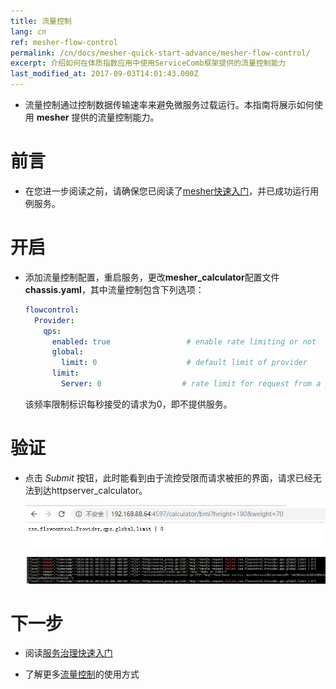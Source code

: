 ```yaml
---
title: 流量控制
lang: cn
ref: mesher-flow-control
permalink: /cn/docs/mesher-quick-start-advance/mesher-flow-control/
excerpt: 介绍如何在体质指数应用中使用ServiceComb框架提供的流量控制能力
last_modified_at: 2017-09-03T14:01:43.000Z
---
```


- 流量控制通过控制数据传输速率来避免微服务过载运行。本指南将展示如何使用 **mesher** 提供的流量控制能力。

# 前言

- 在您进一步阅读之前，请确保您已阅读了[mesher快速入门](/cn/docs/mesher-quick-start/)，并已成功运行用例服务。

# 开启

- 添加流量控制配置，重启服务，更改**mesher_calculator**配置文件**chassis.yaml**，其中流量控制包含下列选项：

  ```yaml
  flowcontrol:
    Provider:
      qps:
        enabled: true                 # enable rate limiting or not
        global:
          limit: 0                    # default limit of provider
        limit:
          Server: 0                  # rate limit for request from a provider
  ```

  该频率限制标识每秒接受的请求为0，即不提供服务。

# 验证

- 点击 _Submit_ 按钮，此时能看到由于流控受限而请求被拒的界面，请求已经无法到达httpserver_calculator。

  ![流量控制效果图](/assets/images/mesher/mesher-flow-control-fail.png)

  ![流量控制效果图](/assets/images/mesher/mesher-flow-control-log.png)

# 下一步

- 阅读[服务治理快速入门](/cn/docs/mesher-quick-start-advance/mesher-service-management/)

- 了解更多[流量控制](/cn/users/service-configurations/#限流策略)的使用方式
